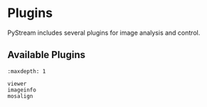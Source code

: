# Plugins


PyStream includes several plugins for image analysis and control.

## Available Plugins

```{toctree}
:maxdepth: 1

viewer
imageinfo
mosalign
```